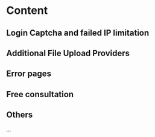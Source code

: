# Content

## Login Captcha and failed IP limitation

## Additional File Upload Providers

## Error pages

## Free consultation

## Others

...
